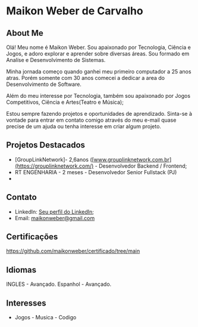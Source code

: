 # Maikon Weber de Carvalho 

## About Me
Olá! Meu nome é Maikon Weber. Sou apaixonado por Tecnologia, Ciência e Jogos, e adoro explorar e aprender sobre diversas áreas. Sou formado em Analíse e Desenvolvimento de Sistemas.

Minha jornada começo quando ganhei meu primeiro computador a 25 anos atras. Porém somente com 30 anos comecei a dedicar a  area do Desenvolvimento de Software.

Além do meu interesse por Tecnologia, também sou apaixonado por Jogos Competitivos, Ciência e Artes(Teatro e Música);

Estou sempre fazendo projetos e oportunidades de aprendizado.
Sinta-se à vontade para entrar em contato comigo através do meu  e-mail quase precise de um ajuda ou tenha interesse em criar algum projeto.

## Projetos Destacados
- [GroupLinkNetwork]- 2,6anos ([www.grouplinknetwork.com.br](https://grouplinknetwork.com/) - Desenvolvedor Backend / Frontend;
- RT ENGENHARIA - 2 meses - Desenvolvedor Senior Fullstack (PJ)
-   
## Contato
- LinkedIn: [Seu perfil do LinkedIn](in/maikonwebercorp);
- Email: maikonweber@gmail.com
  
## Certificações
https://github.com/maikonweber/certificado/tree/main 

## Idiomas
  INGLES - Avançado.
  Espanhol - Avançado. 

## Interesses
- Jogos - Musica - Codigo
